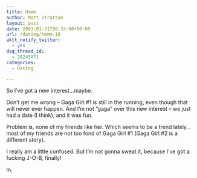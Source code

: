 ```yaml
---
title: Hmmm
author: Matt Stratton
layout: post
date: 2003-01-31T00:33:00+00:00
url: /dating/hmmm-10
aktt_notify_twitter:
  - yes
dsq_thread_id:
  - 28245071
categories:
  - Dating

---
```

So I&#8217;ve got a new interest&#8230;maybe.

Don&#8217;t get me wrong &#8211; Gaga Girl #1 is still in the running, even though that will never ever happen. And I&#8217;m not &#8220;gaga&#8221; over this new interest &#8211; we just had a date (I think), and it was fun.

Problem is, none of my friends like her. Which seems to be a trend lately&#8230;most of my friends are not too fond of Gaga Girl #1 (Gaga Girl #2 is a different story).

I really am a little confused. But I&#8217;m not gonna sweat it, because I&#8217;ve got a fucking J-O-B, finally!

m.